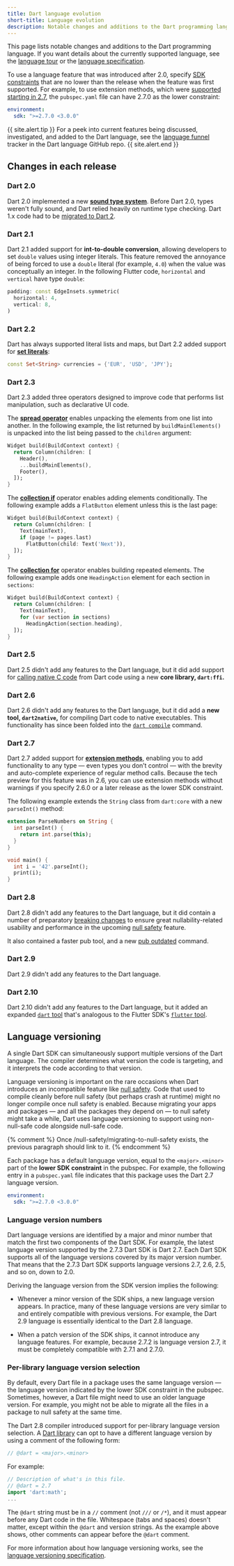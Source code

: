 ```yaml
---
title: Dart language evolution
short-title: Language evolution
description: Notable changes and additions to the Dart programming language.
---
```


This page lists notable changes and additions to the Dart programming language.
If you want details about the currently supported language, see the
[language tour][] or the
[language specification][].

To use a language feature that was introduced after 2.0,
specify [SDK constraints][] that are no lower than
the release when the feature was first supported.
For example, to use extension methods, which were [supported starting in 2.7][],
the `pubspec.yaml` file can have 2.7.0 as the lower constraint:

```yaml
environment:
  sdk: ">=2.7.0 <3.0.0"
```

[supported starting in 2.7]: #dart-27
[SDK constraints]: /tools/pub/pubspec#sdk-constraints
[language versioning section]: #language-versioning

{{ site.alert.tip }}
  For a peek into current features being
  discussed, investigated, and added to the Dart language,
  see the [language funnel][] tracker in the Dart language GitHub repo.
{{ site.alert.end }}


## Changes in each release

### Dart 2.0

Dart 2.0 implemented a new **[sound type system][]**. Before
Dart 2.0, types weren't fully sound, and Dart relied heavily on runtime type
checking. Dart 1.x code had to be [migrated to Dart 2][].

### Dart 2.1

Dart 2.1 added support for **int-to-double conversion**, allowing developers to
set `double` values using integer literals. This feature removed the annoyance
of being forced to use a `double` literal (for example, `4.0`)
when the value was conceptually an integer.
In the following Flutter code, `horizontal` and `vertical` have type `double`:

```dart
padding: const EdgeInsets.symmetric(
  horizontal: 4,
  vertical: 8,
)
```

### Dart 2.2

Dart has always supported literal lists and maps, but
Dart 2.2 added support for **[set literals][]**:

```dart
const Set<String> currencies = {'EUR', 'USD', 'JPY'};
```
### Dart 2.3

Dart 2.3 added three operators designed to improve code that performs
list manipulation, such as declarative UI code.

The **[spread operator][]**
enables unpacking the elements from one list into another.
In the following example, the list returned by `buildMainElements()`
is unpacked into the list being passed to the `children` argument:

```dart
Widget build(BuildContext context) {
  return Column(children: [
    Header(),
    ...buildMainElements(),
    Footer(),
  ]);
}
```

The **[collection if][]**
operator enables adding elements conditionally.
The following example adds a `FlatButton` element
unless this is the last page:

```dart
Widget build(BuildContext context) {
  return Column(children: [
    Text(mainText),
    if (page != pages.last)
      FlatButton(child: Text('Next')),
  ]);
}
```

The **[collection for][]**
operator enables building repeated elements.
The following example adds one `HeadingAction`
element for each section in `sections`:

```dart
Widget build(BuildContext context) {
  return Column(children: [
    Text(mainText),
    for (var section in sections)
      HeadingAction(section.heading),
  ]);
}
```

### Dart 2.5

Dart 2.5 didn't add any features to the Dart language, but it did add
support for [calling native C code][] from Dart code
using a new **core library, `dart:ffi`.**

### Dart 2.6

Dart 2.6 didn't add any features to the Dart language, but it did add a
**new tool, `dart2native`,** for compiling Dart code to
native executables.
This functionality has since been folded into the [`dart compile`][] command.

### Dart 2.7

Dart 2.7 added support for **[extension methods][]**,
enabling you to add functionality to any type —
even types you don’t control — with the brevity and auto-complete experience
of regular method calls.
Because the tech preview for this feature was in 2.6,
you can use extension methods without warnings if you
specify 2.6.0 or a later release as the lower SDK constraint.

The following example extends the `String` class from `dart:core` with a new
`parseInt()` method:

```dart
extension ParseNumbers on String {
  int parseInt() {
    return int.parse(this);
  }
}

void main() {
  int i = '42'.parseInt();
  print(i);
}
```

### Dart 2.8

Dart 2.8 didn't add any features to the Dart language, but it did
contain a number of preparatory [breaking changes][2.8 breaking changes] to ensure great
nullability-related usability and performance in the upcoming
[null safety][] feature.

It also contained a faster pub tool, and a new [pub outdated][] command.

### Dart 2.9

Dart 2.9 didn't add any features to the Dart language.

### Dart 2.10

Dart 2.10 didn't add any features to the Dart language,
but it added an expanded [`dart` tool][dart-tool] that's 
analogous to the Flutter SDK's [`flutter` tool][].

## Language versioning

A single Dart SDK can simultaneously support
multiple versions of the Dart language.
The compiler determines what version the code is targeting,
and it interprets the code according to that version.

Language versioning is important on the rare occasions
when Dart introduces an incompatible feature like [null safety][].
Code that used to compile cleanly before null safety
(but perhaps crash at runtime)
might no longer compile once null safety is enabled.
Because migrating your apps and packages
— and all the packages they depend on —
to null safety might take a while,
Dart uses language versioning to support
using non-null-safe code alongside null-safe code.

{% comment %}
  Once /null-safety/migrating-to-null-safety exists,
  the previous paragraph should link to it.
{% endcomment %}

Each package has a default language version,
equal to the `<major>.<minor>` part of the
**lower SDK constraint** in the pubspec.
For example, the following entry in a `pubspec.yaml` file
indicates that this package uses the Dart 2.7 language version.

```yaml
environment:
  sdk: ">=2.7.0 <3.0.0"
```


### Language version numbers

Dart language versions are identified by a major and minor number
that match the first two components of the Dart SDK.
For example, the latest language version supported by
the 2.7.3 Dart SDK is Dart 2.7.
Each Dart SDK supports all of the language versions covered
by its major version number.
That means that the 2.7.3 Dart SDK supports language
versions 2.7, 2.6, 2.5, and so on, down to 2.0.

Deriving the language version from the SDK version
implies the following:

* Whenever a minor version of the SDK ships,
  a new language version appears.
  In practice, many of these language versions are very similar to
  and entirely compatible with previous versions.
  For example, the Dart 2.9 language is essentially identical to
  the Dart 2.8 language.

* When a patch version of the SDK ships,
  it cannot introduce any language features.
  For example, because 2.7.2 is language version 2.7,
  it must be completely compatible with 2.7.1 and 2.7.0.


### Per-library language version selection

By default, every Dart file
in a package uses the same language version —
the language version indicated by
the lower SDK constraint in the pubspec.
Sometimes, however, a Dart file
might need to use an older language version.
For example,
you might not be able to migrate all the files in a package
to null safety at the same time.

The Dart 2.8 compiler introduced support for
per-library language version selection.
A [Dart library][] can opt to have a different language version
by using a comment of the following form:

```dart
// @dart = <major>.<minor>
```

For example:

```dart
// Description of what's in this file.
// @dart = 2.7
import 'dart:math';
...
```

The `@dart` string must be in a `//` comment
(not `///` or `/*`),
and it must appear before any Dart code in the file.
Whitespace (tabs and spaces) doesn't matter,
except within the `@dart` and version strings.
As the example above shows,
other comments can appear before the `@dart` comment.


For more information about how language versioning works, see the
[language versioning specification][language versioning feature].

[2.8 breaking changes]: https://github.com/dart-lang/sdk/issues/40686
[calling native C code]: /guides/libraries/c-interop
[collection for]: /guides/language/language-tour#collection-operators
[collection if]: /guides/language/language-tour#collection-operators
[Dart library]: /guides/libraries/create-library-packages#organizing-a-library-package
[`dart compile`]: /tools/dart-compile
[dart-tool]: /tools/dart-tool
[extension methods]: /guides/language/extension-methods
[`flutter` tool]: {{site.flutter}}/docs/reference/flutter-cli
[language funnel]: https://github.com/dart-lang/language/projects/1
[language specification]: /guides/language/spec
[language tour]: /guides/language/language-tour
[language versioning feature]: https://github.com/dart-lang/language/blob/master/accepted/future-releases/language-versioning/feature-specification.md#dart-language-versioning
[migrated to Dart 2]: /dart-2
[null safety]: /null-safety
[set literals]: /guides/language/language-tour#sets
[sound type system]: /guides/language/type-system
[spread operator]: /guides/language/language-tour#spread-operator
[pub outdated]: /tools/pub/cmd/pub-outdated

